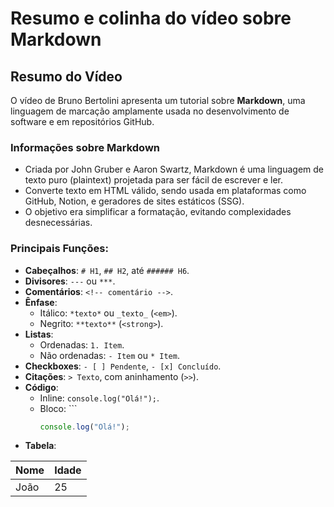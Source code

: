 
# Resumo e colinha do vídeo sobre Markdown

## Resumo do Vídeo

O vídeo de Bruno Bertolini apresenta um tutorial sobre **Markdown**, uma linguagem de marcação amplamente usada no desenvolvimento de software e em repositórios GitHub. 

### Informações sobre Markdown
- Criada por John Gruber e Aaron Swartz, Markdown é uma linguagem de texto puro (plaintext) projetada para ser fácil de escrever e ler.
- Converte texto em HTML válido, sendo usada em plataformas como GitHub, Notion, e geradores de sites estáticos (SSG).
- O objetivo era simplificar a formatação, evitando complexidades desnecessárias.


### Principais Funções:
- **Cabeçalhos**: `# H1`, `## H2`, até `###### H6`.
- **Divisores**: `---` ou `***`.
- **Comentários**: `<!-- comentário -->`.
- **Ênfase**: 
  - Itálico: `*texto*` ou `_texto_` (`<em>`).
  - Negrito: `**texto**` (`<strong>`).
- **Listas**:
  - Ordenadas: `1. Item`.
  - Não ordenadas: `- Item` ou `* Item`.
- **Checkboxes**: `- [ ] Pendente`, `- [x] Concluído`.
- **Citações**: `> Texto`, com aninhamento (`>>`).
- **Código**:
  - Inline: `` console.log("Olá!"); ``.
  - Bloco: ``` 
    ```javascript
    console.log("Olá!");
 - **Tabela**:
 
| Nome  | Idade |
|-------|-------|
| João  | 25    |